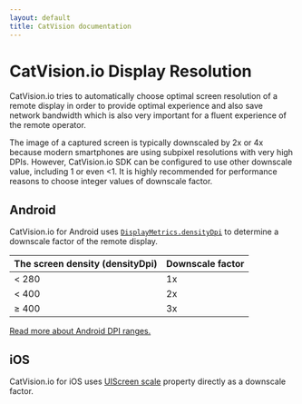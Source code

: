 ```yaml
---
layout: default
title: CatVision documentation
---
```


# CatVision.io Display Resolution

CatVision.io tries to automatically choose optimal screen resolution of a remote display in order to provide optimal experience and also save network bandwidth which is also very important for a fluent experience of the remote operator.

The image of a captured screen is typically downscaled by 2x or 4x because modern smartphones are using subpixel resolutions with very high DPIs. However, CatVision.io SDK can be configured to use other downscale value, including 1 or even &lt;1. It is highly recommended for performance reasons to choose integer values of downscale factor.


## Android

CatVision.io for Android uses [`DisplayMetrics.densityDpi`](https://developer.android.com/reference/android/util/DisplayMetrics.html#densityDpi) to determine a downscale factor of the remote display.

| The screen density \(densityDpi\) | Downscale factor |
| :---      | :--- |
| &lt; 280  | 1x   |
| &lt; 400  | 2x   |
| &ge; 400  | 3x   |

[Read  more about Android DPI ranges.](https://developer.android.com/guide/practices/screens_support.html#range)


## iOS

CatVision.io for iOS uses [UIScreen
 scale](https://developer.apple.com/documentation/uikit/uiscreen/1617836-scale) property directly as a downscale factor.

